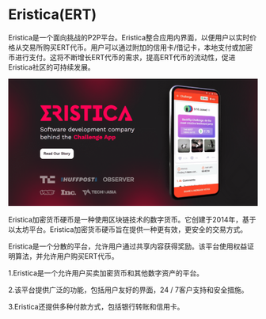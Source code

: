 # Eristica(ERT)

Eristica是一个面向挑战的P2P平台。Eristica整合应用内界面，以便用户以实时价格从交易所购买ERT代币。用户可以通过附加的信用卡/借记卡，本地支付或加密币进行支付。这将不断增长ERT代币的需求，提高ERT代币的流动性，促进Eristica社区的可持续发展。

![image-20220721112015055](image-20220721112015055.png)

Eristica加密货币硬币是一种使用区块链技术的数字货币。它创建于2014年，基于以太坊平台。Eristica加密货币硬币旨在提供一种更有效，更安全的交易方式。

Eristica是一个分散的平台，允许用户通过共享内容获得奖励。该平台使用权益证明算法，并允许用户购买ERT代币。

1.Eristica是一个允许用户买卖加密货币和其他数字资产的平台。

2.该平台提供广泛的功能，包括用户友好的界面，24 / 7客户支持和安全措施。

3.Eristica还提供多种付款方式，包括银行转账和信用卡。
